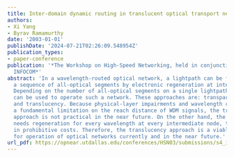 ```yaml
---
title: Inter-domain dynamic routing in translucent optical transport networks
authors:
- Xi Yang
- Byrav Ramamurthy
date: '2003-01-01'
publishDate: '2024-07-21T02:26:09.548954Z'
publication_types:
- paper-conference
publication: '*The Workshop on High-Speed Networking, held in conjunction with IEEE
  INFOCOM*'
abstract: 'In a wavelength-routed optical network, a lightpath can be fragmented into
  a sequence of all-optical segments by electronic regeneration at intermediate nodes.
  Depending on the number of all-optical segments on a single lightpath, three approaches
  can be used to operate such a network. These approaches are: transparency, opacity
  and translucency. Because physical-layer impairments and wavelength continuity impose
  a fundamental limitation on the reach distance of WDM signals, the transparency
  approach is not practical in the near future. On the other hand, the opacity approach
  needs regeneration for every wavelength at every intermediate node, thus resulting
  in prohibitive costs. Therefore, the translucency approach is a viable solution
  for operation of optical networks currently and in the near future.'
url_pdf: https://opnear.utdallas.edu/conferences/HSN03/submissions/s4_idr_abs.pdf
---
```

